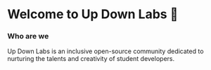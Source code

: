 # Welcome to Up Down Labs 🔮

### Who are we

Up Down Labs is an inclusive open-source community dedicated to nurturing the talents and creativity of student developers.


